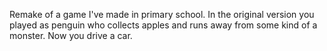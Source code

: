 Remake of a game I've made in primary school. In the original version you played as penguin who collects apples and runs away from some kind of a monster. Now you drive a car.
